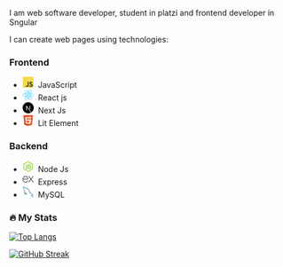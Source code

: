<p>I am web software developer, student in platzi and frontend developer in Sngular</p>
<p>I can create web pages using technologies:</p>
<h3>Frontend</h1>
<ul>
  <li>
    <img src="https://github.com/devicons/devicon/blob/master/icons/javascript/javascript-original.svg" title="Java" alt="Java" width="20" height="20"/>&nbsp;
    JavaScript
   </li>
  <li>
    <img src="https://github.com/devicons/devicon/blob/master/icons/react/react-original.svg" title="Java" alt="Java" width="20" height="20"/>&nbsp;
    React js
  </li>
  <li>
    <img src="https://github.com/devicons/devicon/blob/master/icons/nextjs/nextjs-original.svg" title="Java" alt="Java" width="20" height="20"/>&nbsp;
    Next Js
  </li>
  <li>
    <img src="https://github.com/devicons/devicon/blob/master/icons/html5/html5-original.svg" title="Java" alt="Java" width="20" height="20"/>&nbsp;
    Lit Element
  </li>
</ul>
<h3>Backend</h3>
<ul>
  <li>
    <img src="https://github.com/devicons/devicon/blob/master/icons/nodejs/nodejs-original.svg" title="Java" alt="Java" width="20" height="20"/>&nbsp;
    Node Js
   </li>
  <li>
    <img src="https://github.com/devicons/devicon/blob/master/icons/express/express-original.svg" title="Java" alt="Java" width="20" height="20"/>&nbsp;
    Express
  </li>
  <li>
    <img src="https://github.com/devicons/devicon/blob/master/icons/mysql/mysql-original.svg" title="Java" alt="Java" width="20" height="20"/>&nbsp;
    MySQL
  </li>
</ul>


### :fire: My Stats

[![Top Langs](https://github-readme-stats.vercel.app/api/top-langs/?username=ArzCorp&layout=compact&theme=highcontrast)](https://github.com/anuraghazra/github-readme-stats)

[![GitHub Streak](http://github-readme-streak-stats.herokuapp.com?user=ArzCorp&theme=highcontrast)](https://git.io/streak-stats)


